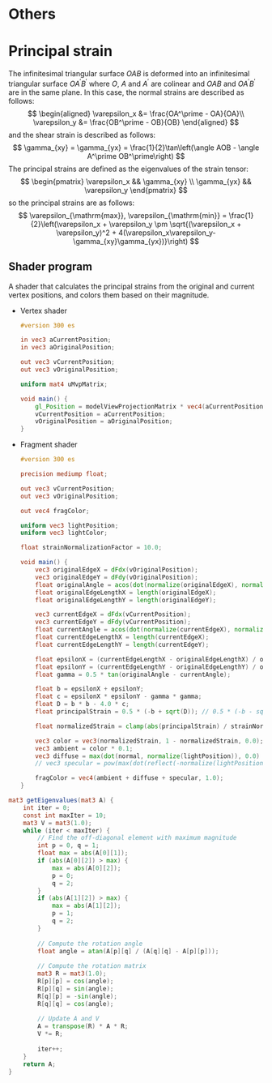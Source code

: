 <h1>Others<h1>

# Principal strain
The infinitesimal triangular surface $OAB$ is deformed into an infinitesimal triangular surface $OA^\prime B^\prime$ where $O$, $A$ and $A^\prime$ are colinear and $OAB$ and $OA^\prime B^\prime$ are in the same plane. In this case, the normal strains are described as follows:
$$
  \begin{aligned}
    \varepsilon_x &= \frac{OA^\prime - OA}{OA}\\
    \varepsilon_y &= \frac{OB^\prime - OB}{OB}
  \end{aligned}
$$ and the shear strain is described as follows:
$$
  \gamma_{xy} = \gamma_{yx} = \frac{1}{2}\tan\left(\angle AOB - \angle A^\prime OB^\prime\right)
$$ The principal strains are defined as the eigenvalues of the strain tensor:
$$
  \begin{pmatrix}
    \varepsilon_x && \gamma_{xy} \\
    \gamma_{yx} && \varepsilon_y
  \end{pmatrix}
$$ so the principal strains are as follows:
$$
  \varepsilon_{\mathrm{max}}, \varepsilon_{\mathrm{min}} = \frac{1}{2}\left(\varepsilon_x + \varepsilon_y \pm \sqrt{(\varepsilon_x + \varepsilon_y)^2 + 4(\varepsilon_x\varepsilon_y-\gamma_{xy}\gamma_{yx})}\right)
$$
## Shader program
A shader that calculates the principal strains from the original and current vertex positions, and colors them based on their magnitude.
- Vertex shader
    ```glsl
    #version 300 es

    in vec3 aCurrentPosition;
    in vec3 aOriginalPosition;

    out vec3 vCurrentPosition;
    out vec3 vOriginalPosition;

    uniform mat4 uMvpMatrix;

    void main() {
        gl_Position = modelViewProjectionMatrix * vec4(aCurrentPosition, 1.0);
        vCurrentPosition = aCurrentPosition;
        vOriginalPosition = aOriginalPosition;
    }
    ```

- Fragment shader
    ```glsl
    #version 300 es

    precision mediump float;

    out vec3 vCurrentPosition;
    out vec3 vOriginalPosition;

    out vec4 fragColor;

    uniform vec3 lightPosition;
    uniform vec3 lightColor;

    float strainNormalizationFactor = 10.0;

    void main() {
        vec3 originalEdgeX = dFdx(vOriginalPosition);
        vec3 originalEdgeY = dFdy(vOriginalPosition);
        float originalAngle = acos(dot(normalize(originalEdgeX), normalize(originalEdgeY)));
        float originalEdgeLengthX = length(originalEdgeX);
        float originalEdgeLengthY = length(originalEdgeY);

        vec3 currentEdgeX = dFdx(vCurrentPosition);
        vec3 currentEdgeY = dFdy(vCurrentPosition);
        float currentAngle = acos(dot(normalize(currentEdgeX), normalize(currentEdgeY)));
        float currentEdgeLengthX = length(currentEdgeX);
        float currentEdgeLengthY = length(currentEdgeY);

        float epsilonX = (currentEdgeLengthX - originalEdgeLengthX) / originalEdgeLengthX;
        float epsilonY = (currentEdgeLengthY - originalEdgeLengthY) / originalEdgeLengthY;
        float gamma = 0.5 * tan(originalAngle - currentAngle);

        float b = epsilonX + epsilonY;
        float c = epsilonX * epsilonY - gamma * gamma;
        float D = b * b - 4.0 * c;
        float principalStrain = 0.5 * (-b + sqrt(D)); // 0.5 * (-b - sqrt(D));

        float normalizedStrain = clamp(abs(principalStrain) / strainNormalizationFactor, 1.0e-4, 0.9999);

        vec3 color = vec3(normalizedStrain, 1 - normalizedStrain, 0.0);
        vec3 ambient = color * 0.1;
        vec3 diffuse = max(dot(normal, normalize(lightPosition)), 0.0) * lightColor * color;
        // vec3 specular = pow(max(dot(reflect(-normalize(lightPosition), normal), normalize(-vec3(0.0, 0.0, 1.0))), 0.0), 16.0) * lightColor;

        fragColor = vec4(ambient + diffuse + specular, 1.0);
    }
    ```
```glsl
mat3 getEigenvalues(mat3 A) {
    int iter = 0;
    const int maxIter = 10;
    mat3 V = mat3(1.0);
    while (iter < maxIter) {
        // Find the off-diagonal element with maximum magnitude
        int p = 0, q = 1;
        float max = abs(A[0][1]);
        if (abs(A[0][2]) > max) {
            max = abs(A[0][2]);
            p = 0;
            q = 2;
        }
        if (abs(A[1][2]) > max) {
            max = abs(A[1][2]);
            p = 1;
            q = 2;
        }
        
        // Compute the rotation angle
        float angle = atan(A[p][q] / (A[q][q] - A[p][p]));
        
        // Compute the rotation matrix
        mat3 R = mat3(1.0);
        R[p][p] = cos(angle);
        R[p][q] = sin(angle);
        R[q][p] = -sin(angle);
        R[q][q] = cos(angle);
        
        // Update A and V
        A = transpose(R) * A * R;
        V *= R;
        
        iter++;
    }
    return A;
}
```